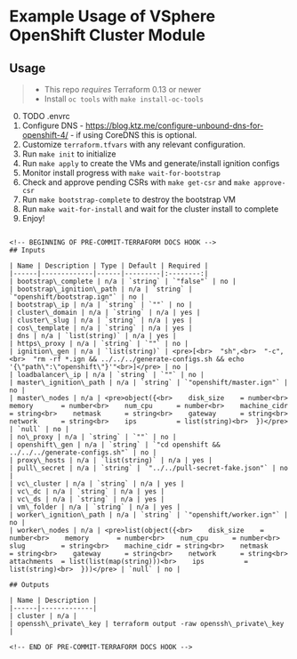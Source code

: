 # Example Usage of VSphere OpenShift Cluster Module

## Usage

> * This repo *requires* Terraform 0.13 or newer
> * Install `oc tools` with `make install-oc-tools`

0. TODO .envrc
1. Configure DNS - https://blog.ktz.me/configure-unbound-dns-for-openshift-4/ - if using CoreDNS this is optional.
3. Customize `terraform.tfvars` with any relevant configuration.
4. Run `make init` to initialize
5. Run `make apply` to create the VMs and generate/install ignition configs
6. Monitor install progress with `make wait-for-bootstrap`
7. Check and approve pending CSRs with `make get-csr` and `make approve-csr`
8. Run `make bootstrap-complete` to destroy the bootstrap VM
9. Run `make wait-for-install` and wait for the cluster install to complete
10. Enjoy!
```

<!-- BEGINNING OF PRE-COMMIT-TERRAFORM DOCS HOOK -->
## Inputs

| Name | Description | Type | Default | Required |
|------|-------------|------|---------|:--------:|
| bootstrap\_complete | n/a | `string` | `"false"` | no |
| bootstrap\_ignition\_path | n/a | `string` | `"openshift/bootstrap.ign"` | no |
| bootstrap\_ip | n/a | `string` | `""` | no |
| cluster\_domain | n/a | `string` | n/a | yes |
| cluster\_slug | n/a | `string` | n/a | yes |
| cos\_template | n/a | `string` | n/a | yes |
| dns | n/a | `list(string)` | n/a | yes |
| https\_proxy | n/a | `string` | `""` | no |
| ignition\_gen | n/a | `list(string)` | <pre>[<br>  "sh",<br>  "-c",<br>  "rm -rf *.ign && ../../../generate-configs.sh && echo '{\"path\":\"openshift\"}'"<br>]</pre> | no |
| loadbalancer\_ip | n/a | `string` | `""` | no |
| master\_ignition\_path | n/a | `string` | `"openshift/master.ign"` | no |
| master\_nodes | n/a | <pre>object({<br>    disk_size    = number<br>    memory       = number<br>    num_cpu      = number<br>    machine_cidr = string<br>    netmask      = string<br>    gateway      = string<br>    network      = string<br>    ips          = list(string)<br>  })</pre> | `null` | no |
| no\_proxy | n/a | `string` | `""` | no |
| openshift\_gen | n/a | `string` | `"cd openshift && ../../../generate-configs.sh"` | no |
| proxy\_hosts | n/a | `list(string)` | n/a | yes |
| pull\_secret | n/a | `string` | `"../../pull-secret-fake.json"` | no |
| vc\_cluster | n/a | `string` | n/a | yes |
| vc\_dc | n/a | `string` | n/a | yes |
| vc\_ds | n/a | `string` | n/a | yes |
| vm\_folder | n/a | `string` | n/a | yes |
| worker\_ignition\_path | n/a | `string` | `"openshift/worker.ign"` | no |
| worker\_nodes | n/a | <pre>list(object({<br>    disk_size    = number<br>    memory       = number<br>    num_cpu      = number<br>    slug         = string<br>    machine_cidr = string<br>    netmask      = string<br>    gateway      = string<br>    network      = string<br>    attachments  = list(list(map(string)))<br>    ips          = list(string)<br>  }))</pre> | `null` | no |

## Outputs

| Name | Description |
|------|-------------|
| cluster | n/a |
| openssh\_private\_key | terraform output -raw openssh\_private\_key |

<!-- END OF PRE-COMMIT-TERRAFORM DOCS HOOK -->
